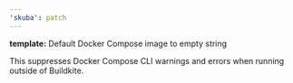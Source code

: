 ```yaml
---
'skuba': patch
---
```


**template:** Default Docker Compose image to empty string

This suppresses Docker Compose CLI warnings and errors when running outside of Buildkite.
